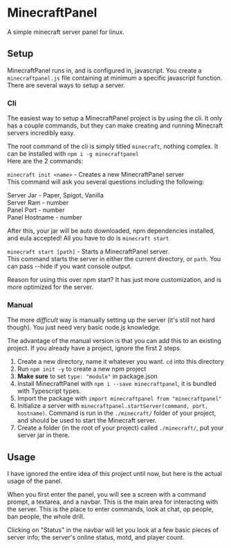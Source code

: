 # MinecraftPanel

A simple minecraft server panel for linux.

## Setup

MinecraftPanel runs in, and is configured in, javascript. You create a `minecraftpanel.js` file containing at minimum a specific javascript function. There are several ways to setup a server.

### Cli
The easiest way to setup a MinecraftPanel project is by using the cli. It only has a couple commands, but they can make creating and running Minecraft servers incredibly easy.

The root command of the cli is simply titled `minecraft`, nothing complex. It can be installed with `npm i -g minecraftpanel`<br>
Here are the 2 commands:

`minecraft init <name>` - Creates a new MinecraftPanel server<br>
This command will ask you several questions including the following:

Server Jar - Paper, Spigot, Vanilla<br>
Server Ram - number<br>
Panel Port - number<br>
Panel Hostname - number<br>

After this, your jar will be auto downloaded, npm dependencies installed, and eula accepted! All you have to do is `minecraft start`

`minecraft start [path]` - Starts a MinecraftPanel server.<br>
This command starts the server in either the current directory, or `path`. You can pass --hide if you want console output.

Reason for using this over npm start? It has just more customization, and is more optimized for the server.

### Manual
The more *difficult* way is manually setting up the server (it's still not hard though). You just need very basic node.js knowledge.

The advantage of the manual version is that you can add this to an existing project. If you already have a project, ignore the first 2 steps.

1. Create a new directory, name it whatever you want. `cd` into this directory
2. Run `npm init -y` to create a new npm project
3. **Make sure** to set `type: "module"` in package.json
4. Install MinecraftPanel with `npm i --save minecraftpanel`, it is bundled with Typescript types.
5. Import the package with `import minecraftpanel from "minecraftpanel"`
6. Initialize a server with `minecraftpanel.startServer(command, port, hostname)`. Command is run in the `./minecraft/` folder of your project, and should be used to start the Minecraft server.
7. Create a folder (in the root of your project) called `./minecraft/`, put your server jar in there.

## Usage
I have ignored the entire idea of this project until now, but here is the actual usage of the panel.

When you first enter the panel, you will see a screen with a command prompt, a textarea, and a navbar. This is the main area for interacting with the server. This is the place to enter commands, look at chat, op people, ban people, the whole drill.

Clicking on "Status" in the navbar will let you look at a few basic pieces of server info; the server's online status, motd, and player count.
